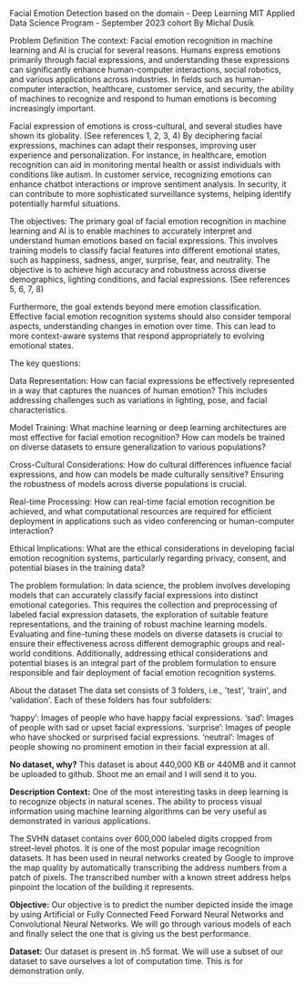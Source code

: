 Facial Emotion Detection based on the domain - Deep Learning
MIT Applied Data Science Program - September 2023 cohort
By Michal Dusik


Problem Definition
The context:
Facial emotion recognition in machine learning and AI is crucial for several reasons. Humans express emotions primarily through facial expressions, and understanding these expressions can significantly enhance human-computer interactions, social robotics, and various applications across industries. In fields such as human-computer interaction, healthcare, customer service, and security, the ability of machines to recognize and respond to human emotions is becoming increasingly important.

Facial expression of emotions is cross-cultural, and several studies have shown its globality. (See references 1, 2, 3, 4) By deciphering facial expressions, machines can adapt their responses, improving user experience and personalization. For instance, in healthcare, emotion recognition can aid in monitoring mental health or assist individuals with conditions like autism. In customer service, recognizing emotions can enhance chatbot interactions or improve sentiment analysis. In security, it can contribute to more sophisticated surveillance systems, helping identify potentially harmful situations.

The objectives:
The primary goal of facial emotion recognition in machine learning and AI is to enable machines to accurately interpret and understand human emotions based on facial expressions. This involves training models to classify facial features into different emotional states, such as happiness, sadness, anger, surprise, fear, and neutrality. The objective is to achieve high accuracy and robustness across diverse demographics, lighting conditions, and facial expressions. (See references 5, 6, 7, 8)

Furthermore, the goal extends beyond mere emotion classification. Effective facial emotion recognition systems should also consider temporal aspects, understanding changes in emotion over time. This can lead to more context-aware systems that respond appropriately to evolving emotional states.

The key questions:

Data Representation: How can facial expressions be effectively represented in a way that captures the nuances of human emotion? This includes addressing challenges such as variations in lighting, pose, and facial characteristics.

Model Training: What machine learning or deep learning architectures are most effective for facial emotion recognition? How can models be trained on diverse datasets to ensure generalization to various populations?

Cross-Cultural Considerations: How do cultural differences influence facial expressions, and how can models be made culturally sensitive? Ensuring the robustness of models across diverse populations is crucial.

Real-time Processing: How can real-time facial emotion recognition be achieved, and what computational resources are required for efficient deployment in applications such as video conferencing or human-computer interaction?

Ethical Implications: What are the ethical considerations in developing facial emotion recognition systems, particularly regarding privacy, consent, and potential biases in the training data?


The problem formulation:
In data science, the problem involves developing models that can accurately classify facial expressions into distinct emotional categories. This requires the collection and preprocessing of labeled facial expression datasets, the exploration of suitable feature representations, and the training of robust machine learning models. Evaluating and fine-tuning these models on diverse datasets is crucial to ensure their effectiveness across different demographic groups and real-world conditions. Additionally, addressing ethical considerations and potential biases is an integral part of the problem formulation to ensure responsible and fair deployment of facial emotion recognition systems.


About the dataset
The data set consists of 3 folders, i.e., 'test', 'train', and 'validation'. Each of these folders has four subfolders:

‘happy’: Images of people who have happy facial expressions.
‘sad’: Images of people with sad or upset facial expressions.
‘surprise’: Images of people who have shocked or surprised facial expressions.
‘neutral’: Images of people showing no prominent emotion in their facial expression at all.

**No dataset, why?**
This dataset is about 440,000 KB or 440MB and it cannot be uploaded to github. Shoot me an email and I will send it to you.


**Description**
**Context:**
One of the most interesting tasks in deep learning is to recognize objects in natural scenes. The ability to process visual information using machine learning algorithms can be very useful as demonstrated in various applications.

The SVHN dataset contains over 600,000 labeled digits cropped from street-level photos. It is one of the most popular image recognition datasets. It has been used in neural networks created by Google to improve the map quality by automatically transcribing the address numbers from a patch of pixels. The transcribed number with a known street address helps pinpoint the location of the building it represents.

 

**Objective:**
Our objective is to predict the number depicted inside the image by using Artificial or Fully Connected Feed Forward Neural Networks and Convolutional Neural Networks. We will go through various models of each and finally select the one that is giving us the best performance. 

 

**Dataset:**
Our dataset is present in .h5 format. We will use a subset of our dataset to save ourselves a lot of computation time. This is for demonstration only.

